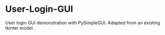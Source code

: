 # User-Login-GUI
 User login GUI demonstration with PySimpleGUI. Adapted from an existing tkinter model.
